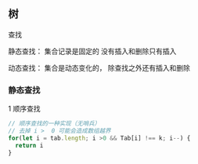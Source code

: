 ## 树

查找

静态查找： 集合记录是固定的 没有插入和删除只有插入

动态查找： 集合是动态变化的， 除查找之外还有插入和删除

### 静态查找

1 顺序查找

```js
// 顺序查找的一种实现（无哨兵）
// 去掉 i >  0 可能会造成数组越界
for(let i = tab.length; i >0 && Tab[i] !== k; i--) {
  return i
}
```

